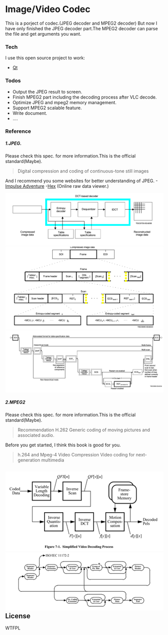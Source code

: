 # Image/Video Codec

This is a porject of codec.(JPEG decoder and MPEG2 decoder)
But now I have only finished the JPEG decoder part.The MPEG2 decoder can parse 
the file and get arguments you want.

### Tech
I use this open source project to work:
* [Qt] 

### Todos

 - Output the JPEG result to screen.
 - Finish MPEG2 part including the decoding process after VLC decode.
 - Optimize JPEG and mpeg2 memory management.
 - Support MPEG2 scalable feature.
 - Write document.
 - ....

### Reference

##### 1.JPEG.
Please check this spec. for more information.This is the official standard(Maybe).
>Digital compression and coding of continuous-tone still images

And I recommend you some websites for better understanding of JPEG.
-[Impulse Adventure]
-[Hex] (Online raw data viewer.)


![image](https://github.com/heismelody/Codec/blob/master/Readme/jpegprocess.png)
![image](https://github.com/heismelody/Codec/blob/master/Readme/JPEGbitstream.png)
![image](https://github.com/heismelody/Codec/blob/master/Readme/jpegFlow.png)
##### 2.MPEG2
Please check this spec. for more information.This is the official standard(Maybe).
>Recommendation H.262
>Generic coding of moving pictures and associated audio.

Before you get started, I think this book is good for you.
>h.264 and Mpeg-4  Video Compression 
>Video coding for next-generation multimedia


![image](https://github.com/heismelody/Codec/blob/master/Readme/MPEG2process.png)
![image](https://github.com/heismelody/Codec/blob/master/Readme/MPEG2btitstream.png)
License
----

WTFPL

[//]: # (These are reference links used in the body of this note and get stripped out when the markdown processor does its job. There is no need to format nicely because it shouldn't be seen. Thanks SO - http://stackoverflow.com/questions/4823468/store-comments-in-markdown-syntax)
   [Impulse Adventure]: <http://www.impulseadventure.com/>
   [Hex]: <https://hexed.it/>
   [Qt]: <https://www.qt.io/>
